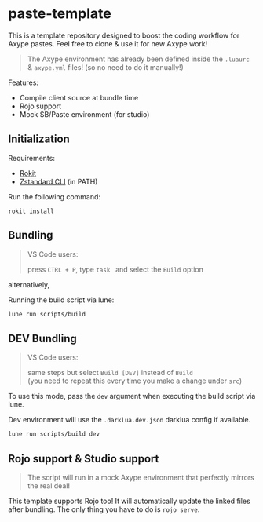 # paste-template

This is a template repository designed to boost the coding workflow for Axype pastes. Feel free to clone & use it for new Axype work!

> The Axype environment has already been defined inside the `.luaurc` & `axype.yml` files! (so no need to do it manually!)

Features:

- Compile client source at bundle time
- Rojo support
- Mock SB/Paste environment (for studio)

## Initialization

Requirements:

- [Rokit](https://github.com/rojo-rbx/rokit)
- [Zstandard CLI](https://github.com/facebook/zstd/releases/latest) (in PATH)

Run the following command:

```
rokit install
```

## Bundling

> VS Code users:
>
> press `CTRL + P`, type `task ` and select the `Build` option

alternatively,

Running the build script via lune:

```sh
lune run scripts/build
```

## DEV Bundling

> VS Code users:
>
> same steps but select `Build [DEV]` instead of `Build`<br>
> (you need to repeat this every time you make a change under `src`)

To use this mode, pass the `dev` argument when executing the build script via lune.

Dev environment will use the `.darklua.dev.json` darklua config if available.

```sh
lune run scripts/build dev
```

## Rojo support & Studio support

> The script will run in a mock Axype environment that perfectly mirrors the real deal!

This template supports Rojo too! It will automatically update the linked files after bundling. The only thing you have to do is `rojo serve`.
